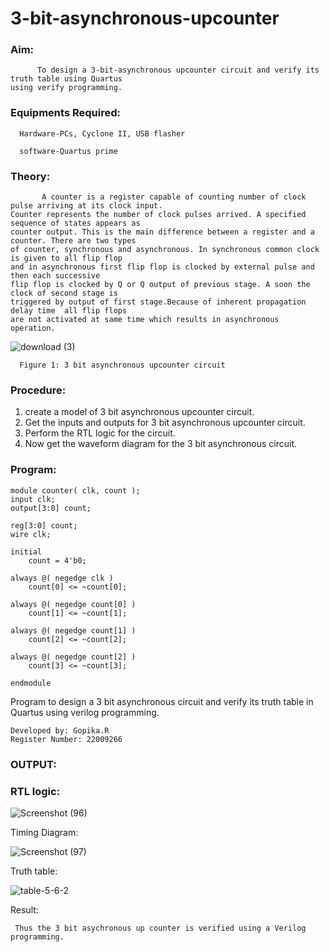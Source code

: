 # 3-bit-asynchronous-upcounter
### Aim:
```
      To design a 3-bit-asynchronous upcounter circuit and verify its truth table using Quartus
using verify programming.
```      
### Equipments Required:
     
      Hardware-PCs, Cyclone II, USB flasher
      
      software-Quartus prime
      
      
### Theory:
```
       A counter is a register capable of counting number of clock pulse arriving at its clock input.
Counter represents the number of clock pulses arrived. A specified sequence of states appears as
counter output. This is the main difference between a register and a counter. There are two types
of counter, synchronous and asynchronous. In synchronous common clock is given to all flip flop 
and in asynchronous first flip flop is clocked by external pulse and then each successive
flip flop is clocked by Q or Q output of previous stage. A soon the clock of second stage is 
triggered by output of first stage.Because of inherent propagation delay time  all flip flops
are not activated at same time which results in asynchronous operation.  
```
  
![download (3)](https://user-images.githubusercontent.com/122762773/214794176-f4b492d1-0d9a-4c96-a462-3ce18816eecf.png)

      Figure 1: 3 bit asynchronous upcounter circuit
      
      
### Procedure:
  
  
   1. create a model of 3 bit asynchronous upcounter circuit.
   2. Get the inputs and outputs for 3 bit asynchronous upcounter circuit.
   3. Perform the RTL logic for the circuit.
   4. Now get the waveform diagram for the 3 bit asynchronous circuit.
   
   
   
### Program:


```
module counter( clk, count );
input clk;
output[3:0] count;

reg[3:0] count;
wire clk;

initial
    count = 4'b0;

always @( negedge clk )
    count[0] <= ~count[0];

always @( negedge count[0] )
    count[1] <= ~count[1];

always @( negedge count[1] )
    count[2] <= ~count[2];

always @( negedge count[2] )
    count[3] <= ~count[3];

endmodule
```


Program to design a 3 bit asynchronous circuit and verify its 
truth table in Quartus using  verilog programming.

```
Developed by: Gopika.R
Register Number: 22009266
```

### OUTPUT:


### RTL logic: 

![Screenshot (96)](https://user-images.githubusercontent.com/122762773/214798658-817e6c70-9aca-4313-8c18-45bfe88cedcb.png)


Timing Diagram:


![Screenshot (97)](https://user-images.githubusercontent.com/122762773/214799564-f19ba9ea-5124-4186-8a74-de684cc33b9e.png)


Truth table:


![table-5-6-2](https://user-images.githubusercontent.com/122762773/214797834-7ec3a8a6-b151-4895-8cd0-b126a0ff3834.gif)


Result:
     
     Thus the 3 bit asychronous up counter is verified using a Verilog  programming.
